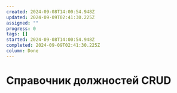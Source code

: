 ```yaml
---
created: 2024-09-08T14:00:54.948Z
updated: 2024-09-09T02:41:30.225Z
assigned: ""
progress: 0
tags: []
started: 2024-09-08T14:00:54.948Z
completed: 2024-09-09T02:41:30.225Z
column: Done
---
```


# Справочник должностей CRUD
